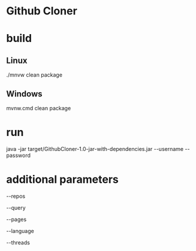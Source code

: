 # Github Cloner

# build
## Linux
./mnvw clean package
## Windows
mvnw.cmd clean package

# run

java -jar target/GithubCloner-1.0-jar-with-dependencies.jar --username <username> --password <password>


# additional parameters

--repos <location for repos>

--query <search query>

--pages <page size>

--language <programming language>

--threads <max threads for git cloning>